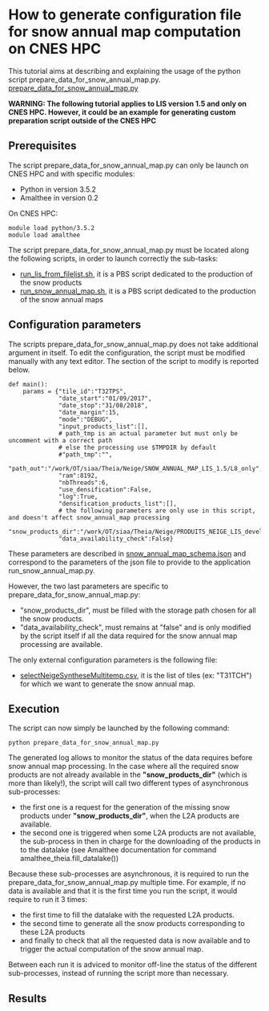 
# How to generate configuration file for snow annual map computation on CNES HPC

This tutorial aims at describing and explaining the usage of the python script prepare_data_for_snow_annual_map.py.
[prepare_data_for_snow_annual_map.py](https://gitlab.orfeo-toolbox.org/remote_modules/let-it-snow/blob/develop/hpc/prepare_data_for_snow_annual_map.py)

**WARNING: The following tutorial applies to LIS version 1.5 and only on CNES HPC.
However, it could be an example for generating custom preparation script outside of the CNES HPC**

## Prerequisites

The script prepare_data_for_snow_annual_map.py can only be launch on CNES HPC and with specific modules:
- Python in version 3.5.2
- Amalthee in version 0.2

On CNES HPC:
```
module load python/3.5.2
module load amalthee
```

The script prepare_data_for_snow_annual_map.py must be located along the following scripts, in order to launch correctly the sub-tasks:
- [run_lis_from_filelist.sh](https://gitlab.orfeo-toolbox.org/remote_modules/let-it-snow/blob/develop/hpc/run_lis_from_filelist.sh), it is a PBS script dedicated to the production of the snow products
- [run_snow_annual_map.sh](https://gitlab.orfeo-toolbox.org/remote_modules/let-it-snow/blob/develop/hpc/run_snow_annual_map.sh), it is a PBS script dedicated to the production of the snow annual maps

## Configuration parameters

The scripts prepare_data_for_snow_annual_map.py does not take additional argument in itself. To edit the configuration, 
the script must be modified manually with any text editor. The section of the script to modify is reported below.

```
def main():
    params = {"tile_id":"T32TPS",
              "date_start":"01/09/2017",
              "date_stop":"31/08/2018",
              "date_margin":15,
              "mode":"DEBUG",
              "input_products_list":[],
              # path_tmp is an actual parameter but must only be uncomment with a correct path
              # else the processing use $TMPDIR by default
              #"path_tmp":"",
              "path_out":"/work/OT/siaa/Theia/Neige/SNOW_ANNUAL_MAP_LIS_1.5/L8_only",
              "ram":8192,
              "nbThreads":6,
              "use_densification":False,
              "log":True,
              "densification_products_list":[],
              # the following parameters are only use in this script, and doesn't affect snow_annual_map processing
              "snow_products_dir":"/work/OT/siaa/Theia/Neige/PRODUITS_NEIGE_LIS_develop_1.5",
              "data_availability_check":False}
```

These parameters are described in [snow_annual_map_schema.json](https://gitlab.orfeo-toolbox.org/remote_modules/let-it-snow/blob/develop/doc/snow_annual_map_schema.json)
and correspond to the parameters of the json file to provide to the application run_snow_annual_map.py.

However, the two last parameters are specific to prepare_data_for_snow_annual_map.py:
- "snow_products_dir", must be filled with the storage path chosen for all the snow products.
- "data_availability_check", must remains at "false" and is only modified by the script itself if all the data required for the snow annual map processing are available.

The only external configuration parameters is the following file:
- [selectNeigeSyntheseMultitemp.csv](https://gitlab.orfeo-toolbox.org/remote_modules/let-it-snow/blob/develop/hpc/selectNeigeSyntheseMultitemp.csv), it is the list of tiles (ex: "T31TCH") for which we want to generate the snow annual map.

## Execution

The script can now simply be launched by the following command:

```
python prepare_data_for_snow_annual_map.py
```

The generated log allows to monitor the status of the data requires before snow annual map processing.
In the case where all the required snow products are not already available in the **"snow_products_dir"** (which is more than likely!), the script will call two different types of asynchronous sub-processes:

 - the first one is a request for the generation of the missing snow products under **"snow_products_dir"**, when the L2A products are available.
 - the second one is triggered when some L2A products are not available, the sub-process in then in charge for the downloading of the products in to the datalake (see Amalthee documentation for command amalthee_theia.fill_datalake())

Because these sub-processes are asynchronous, it is required to run the prepare_data_for_snow_annual_map.py multiple time.
For example, if no data is available and that it is the first time you run the script, it would require to run it 3 times:
 - the first time to fill the datalake with the requested L2A products.
 - the second time to generate all the snow products corresponding to these L2A products
 - and finally to check that all the requested data is now available and to trigger the actual computation of the snow annual map.

Between each run it is adviced to monitor off-line the status of the different sub-processes, instead of running the script more than necessary.

## Results
